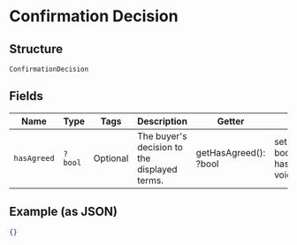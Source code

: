 
# Confirmation Decision

## Structure

`ConfirmationDecision`

## Fields

| Name | Type | Tags | Description | Getter | Setter |
|  --- | --- | --- | --- | --- | --- |
| `hasAgreed` | `?bool` | Optional | The buyer's decision to the displayed terms. | getHasAgreed(): ?bool | setHasAgreed(?bool hasAgreed): void |

## Example (as JSON)

```json
{}
```

